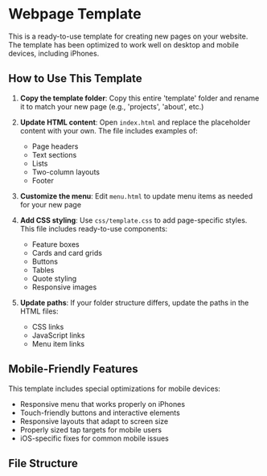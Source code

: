 # Webpage Template

This is a ready-to-use template for creating new pages on your website. The template has been optimized to work well on desktop and mobile devices, including iPhones.

## How to Use This Template

1. **Copy the template folder**: Copy this entire 'template' folder and rename it to match your new page (e.g., 'projects', 'about', etc.)

2. **Update HTML content**: Open `index.html` and replace the placeholder content with your own. The file includes examples of:
   - Page headers
   - Text sections
   - Lists
   - Two-column layouts
   - Footer

3. **Customize the menu**: Edit `menu.html` to update menu items as needed for your new page

4. **Add CSS styling**: Use `css/template.css` to add page-specific styles. This file includes ready-to-use components:
   - Feature boxes
   - Cards and card grids
   - Buttons
   - Tables
   - Quote styling
   - Responsive images

5. **Update paths**: If your folder structure differs, update the paths in the HTML files:
   - CSS links
   - JavaScript links
   - Menu item links

## Mobile-Friendly Features

This template includes special optimizations for mobile devices:

- Responsive menu that works properly on iPhones
- Touch-friendly buttons and interactive elements
- Responsive layouts that adapt to screen size
- Properly sized tap targets for mobile users
- iOS-specific fixes for common mobile issues

## File Structure
